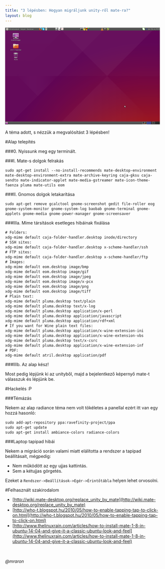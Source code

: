 ```yaml
---
title: "3 lépésben: Hogyan migráljunk unity-ről mate-ra?"
layout: blog
---
```


<img src="/ubuntumate1504.png">

A téma adott, s nézzük a megvalósítást 3 lépésben!

#Alap telepítés

###0. Nyissunk meg egy terminált.

###I. Mate-s dolgok felrakás

```
sudo apt-get install --no-install-recommends mate-desktop-environment mate-desktop-environment-extra mate-archive-keyring caja-gksu caja-sendto mate-indicator-applet mate-media-gstreamer mate-icon-theme-faenza pluma mate-utils eom
```

###II. Gnomos dolgok letakarítása

```
sudo apt-get remove gcalctool gnome-screenshot gedit file-roller eog gnome-system-monitor gnome-system-log baobab gnome-terminal gnome-applets gnome-media gnome-power-manager gnome-screensaver
```

###IIIa. Mime társítások esetleges hibáinak fixálása

```
# Folders:
xdg-mime default caja-folder-handler.desktop inode/directory
# SSH sites:
xdg-mime default caja-folder-handler.desktop x-scheme-handler/ssh
# FTP sites:
xdg-mime default caja-folder-handler.desktop x-scheme-handler/ftp
# Images:
xdg-mime default eom.desktop image/bmp
xdg-mime default eom.desktop image/gif
xdg-mime default eom.desktop image/jpeg
xdg-mime default eom.desktop image/x-pcx
xdg-mime default eom.desktop image/png
xdg-mime default eom.desktop image/tiff
# Plain text:
xdg-mime default pluma.desktop text/plain
xdg-mime default pluma.desktop text/x-log
xdg-mime default pluma.desktop application/x-perl
xdg-mime default pluma.desktop application/javascript
xdg-mime default pluma.desktop application/rdf+xml
# If you want for Wine plain text files:
xdg-mime default pluma.desktop application/x-wine-extension-ini
xdg-mime default pluma.desktop application/x-wine-extension-vbs
xdg-mime default pluma.desktop text/x-csrc
xdg-mime default pluma.desktop application/x-wine-extension-inf
# PDF:
xdg-mime default atril.desktop application/pdf
```

###IIIb. Az alap kész!

Most pedig lépjünk ki az unityből, majd a bejelentkező képernyő mate-t válasszuk és lépjünk be.

#Hackelés :P

###Témázás

Nekem az alap radiance téma nem volt tökéletes a panellal ezért itt van egy hozzá hasonló:

```
sudo add-apt-repository ppa:ravefinity-project/ppa
sudo apt-get update
sudo apt-get install ambiance-colors radiance-colors
```

###Laptop tapipad hibái


Nekem a migráció során valami miatt elálította a rendszer a tapipad beállításait, mégpedig:

- Nem működött az egy ujjas kattintás.
- Sem a kétujjas görgetés.

Ezeket a ```Rendszer->Beállítások->Egér->Érintőtábla``` helyen lehet orvosolni.

#Felhasznált szakirodalom

- [http://wiki.mate-desktop.org/replace_unity_by_mate](http://wiki.mate-desktop.org/replace_unity_by_mate)
- [http://who-t.blogspot.hu/2010/05/how-to-enable-tapping-tap-to-click-on.html](http://who-t.blogspot.hu/2010/05/how-to-enable-tapping-tap-to-click-on.html)
- [http://www.thelinuxrain.com/articles/how-to-install-mate-1-8-in-ubuntu-14-04-and-give-it-a-classic-ubuntu-look-and-feel](http://www.thelinuxrain.com/articles/how-to-install-mate-1-8-in-ubuntu-14-04-and-give-it-a-classic-ubuntu-look-and-feel)

<br><br>
_@mraron_
<br><br>
